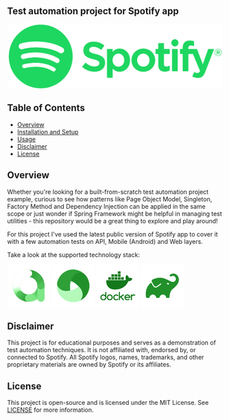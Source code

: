 ## Test automation project for Spotify app

<p align="center">
  <img src="media/Spotify_Logo_RGB_Green.png" alt="spotify-logo" width="600">
</p>

## Table of Contents
- [Overview](#overview)
- [Installation and Setup](#installation-and-setup)
- [Usage](#usage)
- [Disclaimer](#disclaimer)
- [License](#license)

## Overview
Whether you're looking for a built-from-scratch test automation project example, curious to see how patterns like Page Object Model, Singleton, Factory Method and Dependency Injection can be applied in the same scope or just wonder if Spring Framework might be helpful in managing test utilities - this repository would be a great thing to explore and play around! 

For this project I've used the latest public version of Spotify app to cover it with a few automation tests on API, Mobile (Android) and Web layers.

Take a look at the supported technology stack:

<img src="media/icons/allure.png" alt="allure-logo" width="100">
<img src="media/icons/appium.png" alt="appium-logo" width="100">
<img src="media/icons/docker.png" alt="docker-logo" width="100">
<img src="media/icons/gradle.png" alt="gradle-logo" width="100">



## Disclaimer

This project is for educational purposes and serves as a demonstration of test automation techniques. It is not affiliated with, endorsed by, or connected to Spotify. All Spotify logos, names, trademarks, and other proprietary materials are owned by Spotify or its affiliates.

## License

This project is open-source and is licensed under the MIT License. See [LICENSE](./LICENSE) for more information.
